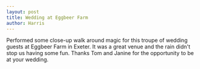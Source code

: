 ```yaml
---
layout: post
title: Wedding at Eggbeer Farm
author: Harris
---
```

Performed some close-up walk around magic for this troupe of wedding guests at Eggbeer Farm in Exeter. It was a great venue and the rain didn't stop us having some fun. Thanks Tom and Janine for the opportunity to be at your wedding.